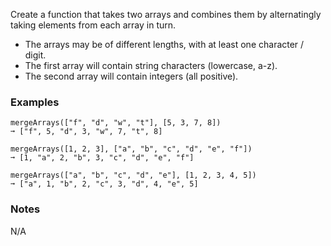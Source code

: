 Create a function that takes two arrays and combines them by alternatingly taking elements from each array in turn.

*   The arrays may be of different lengths, with at least one character / digit.
*   The first array will contain string characters (lowercase, a-z).
*   The second array will contain integers (all positive).


### Examples ###
    mergeArrays(["f", "d", "w", "t"], [5, 3, 7, 8])
    ➞ ["f", 5, "d", 3, "w", 7, "t", 8]

    mergeArrays([1, 2, 3], ["a", "b", "c", "d", "e", "f"])
    ➞ [1, "a", 2, "b", 3, "c", "d", "e", "f"]

    mergeArrays(["a", "b", "c", "d", "e"], [1, 2, 3, 4, 5])
    ➞ ["a", 1, "b", 2, "c", 3, "d", 4, "e", 5]


### Notes ###
N/A